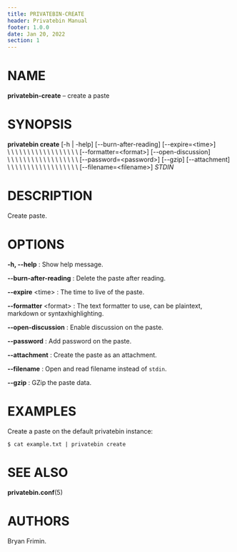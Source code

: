 ```yaml
---
title: PRIVATEBIN-CREATE
header: Privatebin Manual
footer: 1.0.0
date: Jan 20, 2022
section: 1
---
```

# NAME
**privatebin-create** – create a paste

# SYNOPSIS
**privatebin create** [-h | -help]  [-\-burn-after-reading] [-\-expire=\<time\>]\
\ \ \ \ \ \ \ \ \ \ \ \ \ \ \ \ \ \ [-\-formatter=\<format\>] [-\-open-discussion]\
\ \ \ \ \ \ \ \ \ \ \ \ \ \ \ \ \ \ [-\-password=\<password\>] [-\-gzip] [-\-attachment] \
\ \ \ \ \ \ \ \ \ \ \ \ \ \ \ \ \ \ [-\-filename=\<filename\>] *STDIN*

# DESCRIPTION
Create paste.

# OPTIONS
**-h, -\-help**
: Show help message.

**-\-burn-after-reading**
: Delete the paste after reading.

**-\-expire** \<time\>
: The time to live of the paste.

**-\-formatter** \<format\>
: The text formatter to use, can be plaintext, markdown or
  syntaxhighlighting.

**-\-open-discussion**
: Enable discussion on the paste.

**-\-password**
: Add password on the paste.

**-\-attachment**
: Create the paste as an attachment.

**-\-filename**
: Open and read filename instead of `stdin`.

**-\-gzip**
: GZip the paste data.

# EXAMPLES
Create a paste on the default privatebin instance:

    $ cat example.txt | privatebin create

# SEE ALSO
**privatebin.conf**(5)

# AUTHORS
Bryan Frimin.

